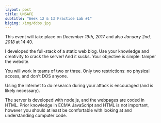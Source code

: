 ```yaml
---
layout: post
title: UNSAFE
subtitle: "Week 12 & 13 Practice Lab #1"
bigimg: /img/ddos.jpg
---
```


This event will take place on *December 19th, 2017* and also *January 2nd, 2018* at 14:40.

I developed the full-stack of a static web blog. Use your knowledge and creativity to crack the server! And it sucks. Your objective is simple: tamper the website.

You will work in teams of two or three. Only two restrictions: no physical access, and don't DOS anyone.

Using the Internet to do research during your attack is encouraged (and is likely necessary).

The server is developed with node.js, and the webpages are coded in HTML. Prior knowledge in ECMA JavaScript and HTML is not important, however you should at least be comfortable with looking at and understanding computer code.
